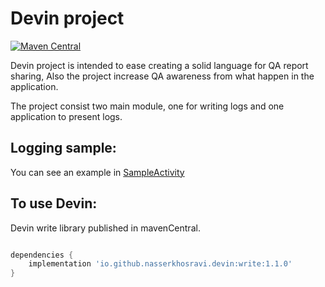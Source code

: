 
# Devin project
[![Maven Central](https://img.shields.io/maven-central/v/io.github.nasserkhosravi.devin/write.svg)]([https://search.maven.org/artifact/io.github.libktx/ktx-module](https://search.maven.org/artifact/io.github.nasserkhosravi.devin/write))


Devin project is intended to ease creating a solid language for QA report sharing,
Also the project increase QA awareness from what happen in the application.

The project consist two main module, one for writing logs and one application to present logs.

##  Logging sample:
You can see an example in [SampleActivity](https://github.com/nasserkhosravi/devin-proj/blob/main/sample-app/src/main/java/ir/khosravi/sample/devin/SampleActivity.kt)

## To use Devin:
Devin write library published in mavenCentral.

```groovy

dependencies {
    implementation 'io.github.nasserkhosravi.devin:write:1.1.0'
}
```

